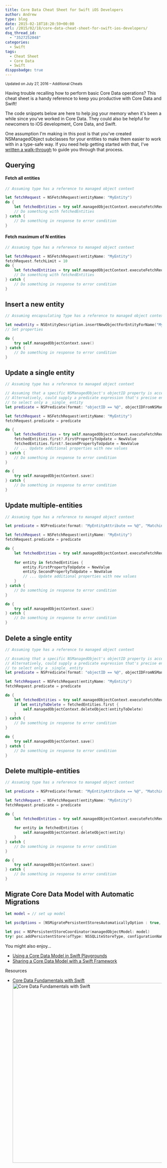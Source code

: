 ```yaml
---
title: Core Data Cheat Sheet for Swift iOS Developers
author: Andrew
type: blog
date: 2015-02-18T18:20:59+00:00
url: /2015/02/18/core-data-cheat-sheet-for-swift-ios-developers/
dsq_thread_id:
  - "3527252048"
categories:
  - Swift
tags:
  - Cheat Sheet
  - Core Data
  - Swift
disppsbadge: true
---
```

<small>Updated on July 27, 2016 &#8211; Additional Cheats</small>

Having trouble recalling how to perform basic Core Data operations? This cheat sheet is a handy reference to keep you productive with Core Data and Swift!

The code snippets below are here to help jog your memory when it's been a while since you've worked in Core Data. They could also be helpful for newcomers to iOS development, Core Data, and Swift.

One assumption I'm making in this post is that you've created NSManagedObject subclasses for your entities to make them easier to work with in a type-safe way. If you need help getting started with that, I've [written a walk-through][1] to guide you through that process.


<a name="querying" class="jump-target"></a>

## Querying

<a name="fetch-all" class="jump-target"></a>

#### Fetch all entities

```swift
// Assuming type has a reference to managed object context

let fetchRequest = NSFetchRequest(entityName: "MyEntity")
do {
    let fetchedEntities = try self.managedObjectContext.executeFetchRequest(fetchRequest) as! [MyEntity]
    // Do something with fetchedEntities
} catch {
    // Do something in response to error condition
}
```

<a name="fetch-max-n" class="jump-target"></a>

#### Fetch maximum of N entities

```swift
// Assuming type has a reference to managed object context

let fetchRequest = NSFetchRequest(entityName: "MyEntity")
fetchRequest.fetchLimit = 10
do {
    let fetchedEntities = try self.managedObjectContext.executeFetchRequest(fetchRequest) as! [MyEntity]
    // Do something with fetchedEntities
} catch {
    // Do something in response to error condition
}   
```

<a name="insert" class="jump-target"></a>

## Insert a new entity

```swift
// Assuming encapsulating Type has a reference to managed object context

let newEntity = NSEntityDescription.insertNewObjectForEntityForName("MyEntity", inManagedObjectContext: self.managedObjectContext) as! MyEntity
// Set properties

do {
    try self.managedObjectContext.save()
} catch {
    // Do something in response to error condition
}
```

<a name="update-single-entity" class="jump-target"></a>

## Update a single entity

```swift
// Assuming type has a reference to managed object context

// Assuming that a specific NSManagedObject's objectID property is accessible
// Alternatively, could supply a predicate expression that's precise enough
// to select only a _single_ entity
let predicate = NSPredicate(format: "objectID == %@", objectIDFromNSManagedObject)

let fetchRequest = NSFetchRequest(entityName: "MyEntity")
fetchRequest.predicate = predicate

do {
    let fetchedEntities = try self.managedObjectContext.executeFetchRequest(fetchRequest) as! [MyEntity]
    fetchedEntities.first?.FirstPropertyToUpdate = NewValue
    fetchedEntities.first?.SecondPropertyToUpdate = NewValue
    // ... Update additional properties with new values
} catch {
    // Do something in response to error condition
}

do {
    try self.managedObjectContext.save()
} catch {
    // Do something in response to error condition
}
```

<a name="update-multiple-entities" class="jump-target"></a>

## Update multiple-entities

```swift
// Assuming type has a reference to managed object context

let predicate = NSPredicate(format: "MyEntityAttribute == %@", "Matching Value")

let fetchRequest = NSFetchRequest(entityName: "MyEntity")
fetchRequest.predicate = predicate

do {
    let fetchedEntities = try self.managedObjectContext.executeFetchRequest(fetchRequest) as! [MyEntity]
    
    for entity in fetchedEntities {
        entity.FirstPropertyToUpdate = NewValue
        entity.SecondPropertyToUpdate = NewValue
        // ... Update additional properties with new values
    }
} catch {
    // Do something in response to error condition
}

do {
    try self.managedObjectContext.save()
} catch {
    // Do something in response to error condition
}
```

<a name="delete-single-entity" class="jump-target"></a>

## Delete a single entity

```swift
// Assuming type has a reference to managed object context

// Assuming that a specific NSManagedObject's objectID property is accessible
// Alternatively, could supply a predicate expression that's precise enough
// to select only a _single_ entity
let predicate = NSPredicate(format: "objectID == %@", objectIDFromNSManagedObject)

let fetchRequest = NSFetchRequest(entityName: "MyEntity")
fetchRequest.predicate = predicate

do {
    let fetchedEntities = try self.managedObjectContext.executeFetchRequest(fetchRequest) as! [MyEntity]
    if let entityToDelete = fetchedEntities.first {
        self.managedObjectContext.deleteObject(entityToDelete)
    }
} catch {
    // Do something in response to error condition
}

do {
    try self.managedObjectContext.save()
} catch {
    // Do something in response to error condition
}
```

<a name="delete-multiple-entities" class="jump-target"></a>

## Delete multiple-entities

```swift
// Assuming type has a reference to managed object context

let predicate = NSPredicate(format: "MyEntityAttribute == %@", "Matching Value")

let fetchRequest = NSFetchRequest(entityName: "MyEntity")
fetchRequest.predicate = predicate

do {
    let fetchedEntities = try self.managedObjectContext.executeFetchRequest(fetchRequest) as! [MyEntity]
    
    for entity in fetchedEntities {
        self.managedObjectContext.deleteObject(entity)
    }
} catch {
    // Do something in response to error condition
}

do {
    try self.managedObjectContext.save()
} catch {
    // Do something in response to error condition
}
```

<a name="migrate-automatically" class="jump-target"></a>

## Migrate Core Data Model with Automatic Migrations

```swift
let model = // set up model

let pscOptions = [NSMigratePersistentStoresAutomaticallyOption : true, NSInferMappingModelAutomaticallyOption : true]
    
let psc = NSPersistentStoreCoordinator(managedObjectModel: model)
try! psc.addPersistentStore(ofType: NSSQLiteStoreType, configurationName: nil, at: storeURL, options: pscOptions)
```

<a name="related" class="jump-target"></a>

<div class="resources">
  <div class="resources-header">
    You might also enjoy&#8230;
  </div>
  
  <ul class="resources-content">
    <li>
      <i class="fa fa-angle-right"></i> <a href="https://www.andrewcbancroft.com/2016/07/10/using-a-core-data-model-in-swift-playgrounds/" title="Using a Core Data Model in Swift Playgrounds">Using a Core Data Model in Swift Playgrounds</a>
    </li>
    <li>
      <i class="fa fa-angle-right"></i> <a href="https://www.andrewcbancroft.com/2015/08/25/sharing-a-core-data-model-with-a-swift-framework/" title="Sharing a Core Data Model with a Swift Framework">Sharing a Core Data Model with a Swift Framework</a>
    </li>
  </ul>
</div>

<a name="course" class="jump-target"></a>

<div class="resources">
  <div class="resources-header">
    Resources
  </div>
  
  <ul class="resources-content">
    <li>
      <i class="fas fa-video"></i> <a href="http://bit.ly/ps-core-data-swift" target="_blank">Core Data Fundamentals with Swift</a><br /> <a href="http://bit.ly/ps-core-data-swift" target="_blank"><img src="https://www.andrewcbancroft.com/wp-content/uploads/2017/04/ps-core-data-fundamentals-swift-1024x576.png" alt="Core Data Fundamentals with Swift" width="1024" height="576" class="alignnone size-large wp-image-13163" srcset="https://www.andrewcbancroft.com/wp-content/uploads/2017/04/ps-core-data-fundamentals-swift-1024x576.png 1024w, https://www.andrewcbancroft.com/wp-content/uploads/2017/04/ps-core-data-fundamentals-swift-300x169.png 300w, https://www.andrewcbancroft.com/wp-content/uploads/2017/04/ps-core-data-fundamentals-swift-768x432.png 768w, https://www.andrewcbancroft.com/wp-content/uploads/2017/04/ps-core-data-fundamentals-swift.png 1539w" sizes="(max-width: 1024px) 100vw, 1024px" /></a>
    </li>
  </ul>
</div>

<a name="share" class="jump-target"></a>

 [1]: http://www.andrewcbancroft.com/2014/07/17/implement-nsmanagedobject-subclass-in-swift/